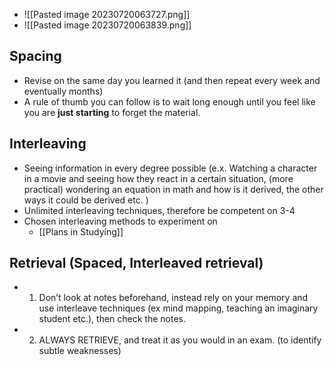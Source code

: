 
- ![[Pasted image 20230720063727.png]] 
- ![[Pasted image 20230720063839.png]]
## Spacing
- Revise on the same day you learned it (and then repeat every week and eventually months)
- A rule of thumb you can follow is to wait long enough until you feel like you are **just starting** to forget the material.
## Interleaving
- Seeing information in every degree possible (e.x. Watching a character in a movie and seeing how they react in a certain situation, (more practical) wondering an equation in math and how is it derived, the other ways it could be derived etc. )
- Unlimited interleaving techniques, therefore be competent on 3-4
- Chosen interleaving methods to experiment on
	- [[Plans in Studying]]
## Retrieval (Spaced, Interleaved retrieval)
- 1. Don’t look at notes beforehand, instead rely on your memory and use interleave techniques (ex mind mapping, teaching an imaginary student etc.), then check the notes.
- 2. ALWAYS RETRIEVE, and treat it as you would in an exam. (to identify subtle weaknesses)